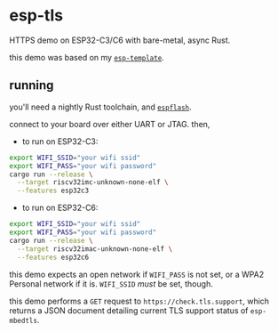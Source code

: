 # esp-tls

HTTPS demo on ESP32-C3/C6 with bare-metal, async Rust.

this demo was based on my
[`esp-template`](https://github.com/flippette/esp-template).

## running

you'll need a nightly Rust toolchain, and
[`espflash`](https://github.com/esp-rs/espflash).

connect to your board over either UART or JTAG. then,

- to run on ESP32-C3:

```sh
export WIFI_SSID="your wifi ssid"
export WIFI_PASS="your wifi password"
cargo run --release \
  --target riscv32imc-unknown-none-elf \
  --features esp32c3
```

- to run on ESP32-C6:

```sh
export WIFI_SSID="your wifi ssid"
export WIFI_PASS="your wifi password"
cargo run --release \
  --target riscv32imac-unknown-none-elf \
  --features esp32c6
```

this demo expects an open network if `WIFI_PASS` is not set, or a WPA2 Personal
network if it is. `WIFI_SSID` _must_ be set, though.

this demo performs a `GET` request to `https://check.tls.support`, which
returns a JSON document detailing current TLS support status of `esp-mbedtls`.
